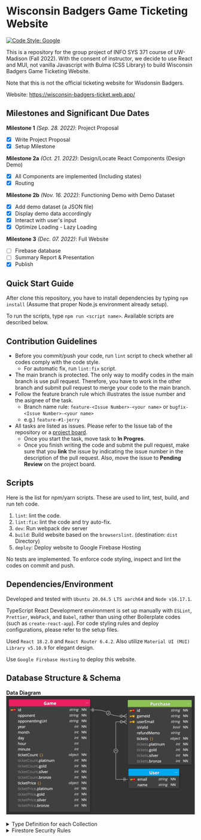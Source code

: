 # Wisconsin Badgers Game Ticketing Website

[![Code Style: Google](https://img.shields.io/badge/code%20style-google-blueviolet.svg)](https://github.com/google/gts)

This is a repository for the group project of INFO SYS 371 course of UW-Madison (Fall 2022).
With the consent of instructor, we decide to use React and MUI, not vanilla Javascript with Bulma (CSS Library) to build Wisconsin Badgers Game Ticketing Website.  

Note that this is not the official ticketing website for Wisdonsin Badgers.

Website: https://wisconsin-badgers-ticket.web.app/

## Milestones and Significant Due Dates

**Milestone 1** *(Sep. 28. 2022)*: Project Proposal
  - [x] Write Project Proposal
  - [x] Setup Milestone

**Milestone 2a** *(Oct. 21. 2022)*: Design/Locate React Components (Design Demo)  
  - [x] All Components are implemented (Including states)
  - [x] Routing

**Milestone 2b** *(Nov. 16. 2022)*: Functioning Demo with Demo Dataset  
  - [x] Add demo dataset (a JSON file)
  - [x] Display demo data accordingly
  - [x] Interact with user's input
  - [x] Optimize Loading - Lazy Loading

**Milestone 3** *(Dec. 07. 2022)*: Full Website  
  - [ ] Firebase database
  - [ ] Summary Report & Presentation
  - [x] Publish

## Quick Start Guide

After clone this repository, you have to install dependencies by typing `npm install` (Assume that proper Node.js environment already setup).  

To run the scripts, type `npm run <script name>`.
Available scripts are described below.

## Contribution Guidelines

- Before you commit/push your code, run `lint` script to check whether all codes comply with the code style.
  - For automatic fix, run `lint:fix` script.
- The main branch is protected.
  The only way to modify codes in the main branch is use pull request.
  Therefore, you have to work in the other branch and submit pull request to merge your code to the main branch.
- Follow the feature branch rule which illustrates the issue number and the asignee of the task.
  - Branch name rule: `feature-<Issue Number>-<your name>` or `bugfix-<Issue Number>-<your name>`
  - e.g.) `feature-#1-jerry`
- All tasks are listed as issues.
  Please refer to the Issue tab of the repository or a [project board](https://github.com/users/hyecheol123/projects/3).
  - Once you start the task, move task to **In Progres**.
  - Once you finish writing the code and submit the pull request, make sure that you **link** the issue by indicating the issue number in the description of the pull request. Also, move the issue to **Pending Review** on the project board.

## Scripts

Here is the list for npm/yarn scripts.
These are used to lint, test, build, and run teh code.

1. `lint`: lint the code.
2. `lint:fix`: lint the code and try auto-fix.
3. `dev`: Run webpack dev server
4. `build`: Build website based on the `browserslint`. (destination: `dist` Directory)
5. `deploy`: Deploy website to Google Firebase Hosting

No tests are implemented.
To enforce code styling, inspect and lint the codes on commit and push.

## Dependencies/Environment

Developed and tested with `Ubuntu 20.04.5 LTS aarch64` and `Node v16.17.1`.  

TypeScript React Development environment is set up manually with `ESLint`, `Prettier`, `WebPack`, and `Babel`, rather than using other Boilerplate codes (such as `create-react-app`).
For code styling rules and deploy configurations, please refer to the setup files.  

Used `React 18.2.0` and `React Router 6.4.2`.
Also utilize `Material UI (MUI) Library v5.10.9` for elegant design.

Use `Google Firebase Hosting` to deploy this website.

## Database Structure & Schema

**Data Diagram**
![ERD.png](img/ERD.png)

<details>
  <summary>Type Definition for each Collection</summary>

  ```
  User: {
    email: string
    name: string
  }
  ```

  ```
  Game: {
    id: string
    opponent: string
    opponentImgUrl: string
    year: number
    month: number
    day: number
    hour?: number
    minute?: number
    ticketCount: {
      platinum: number
      gold: number
      silver: number
      bronze: number
    }
    ticketPrice: {
      platinum: number
      gold: number
      silver: number
      bronze: number
    }
  }
  ```

  ```
  Purchase: {
    id: string
    gameId: string
    userEmail: string
    isValid: boolean
    refundMemo?: string
    tickets: {
      platinum: number
      gold: number
      silver: number
      bronze: number
    }
  }
  ```
</details>

<details>
  <summary>Firestore Security Rules</summary>

  ```
  rules_version = '2';
  service cloud.firestore {
    match /databases/{database}/documents {
      match /user/{email} {
    	  allow create;
      }
      match /{document=**} {
        allow read, write: if false;
      }
    }
  }
  ```
</details>

